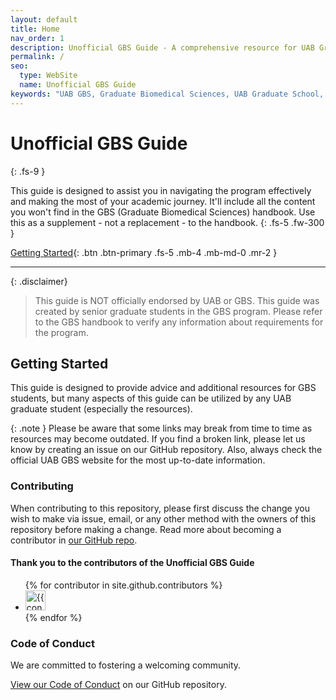 ```yaml
---
layout: default
title: Home
nav_order: 1
description: Unofficial GBS Guide - A comprehensive resource for UAB Graduate Biomedical Sciences students with insider advice, tips, and resources not found in the official handbook.
permalink: /
seo:
  type: WebSite
  name: Unofficial GBS Guide
keywords: "UAB GBS, Graduate Biomedical Sciences, UAB Graduate School, PhD Guide, Graduate Student Resources, Academic Advice, University of Alabama Birmingham"
---
```


# Unofficial GBS Guide
{: .fs-9 }

This guide is designed to assist you in navigating the program effectively and making the most of your academic journey. It'll include all the content you won't find in the GBS (Graduate Biomedical Sciences) handbook. Use this as a supplement - not a replacement - to the handbook.
{: .fs-5 .fw-300 }

[Getting Started](#getting-started){: .btn .btn-primary .fs-5 .mb-4 .mb-md-0 .mr-2 }

---

{: .disclaimer}
> This guide is NOT officially endorsed by UAB or GBS. This guide was created by senior graduate students in the GBS program. Please refer to the GBS handbook to verify any information about requirements for the program.

## Getting Started

This guide is designed to provide advice and additional resources for GBS students, but many aspects of this guide can be utilized by any UAB graduate student (especially the resources).

{: .note }
Please be aware that some links may break from time to time as resources may become outdated. If you find a broken link, please let us know by creating an issue on our GitHub repository. Also, always check the official UAB GBS website for the most up-to-date information.

### Contributing

When contributing to this repository, please first discuss the change you wish to make via issue,
email, or any other method with the owners of this repository before making a change. Read more about becoming a contributor in [our GitHub repo](https://github.com/sdhutchins/gbs-guide/blob/main/.github/CONTRIBUTING.md).

#### Thank you to the contributors of the Unofficial GBS Guide

<ul class="list-style-none">
{% for contributor in site.github.contributors %}
  <li class="d-inline-block mr-1">
     <a href="{{ contributor.html_url }}"><img src="{{ contributor.avatar_url }}" width="32" height="32" alt="{{ contributor.login }}"></a>
  </li>
{% endfor %}
</ul>

### Code of Conduct

We are committed to fostering a welcoming community.

[View our Code of Conduct](https://github.com/sdhutchins/gbs-guide/blob/main/.github/CODE_OF_CONDUCT.md) on our GitHub repository.

